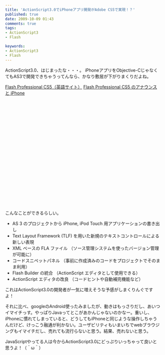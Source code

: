 ```yaml
---
title: 'ActionScript3.0でiPhoneアプリ開発がAdobe CS5で実現！？'
published: true
date: 2009-10-09 01:43
comments: true
tags:
- ActionScript3
- Flash

keywords:
- ActionScript3
- Flash
---
```

ActionScript3.0、はじまったな・・・。
iPhoneアプリをObjective-CじゃなくてもAS3で開発できちゃうってんなら、かなり敷居が下がりまくりだよね。

[Flash Professional CS5（英語サイト）](http://labs.adobe.com/technologies/flashcs5/ "Flash Professional CS5（英語サイト）")
[Flash Professional CS5 のアナウンスと iPhone](http://blogs.adobe.com/akamijo/archives/2009/10/flash_professio_1.html "Flash Professional CS5 のアナウンスと iPhone")

<object width="560" height="340"><param name="movie" value="http://www.youtube.com/v/mpEUNqfk4rw&hl=ja&fs=1&"></param><param name="allowFullScreen" value="true"></param><param name="allowscriptaccess" value="always"></param><embed src="http://www.youtube.com/v/mpEUNqfk4rw&hl=ja&fs=1&" type="application/x-shockwave-flash" allowscriptaccess="always" allowfullscreen="true" width="560" height="340"></embed></object>

こんなことができるらしい。

- AS 3 のプロジェクトから iPhone, iPod Touch 用アプリケーションの書き出し
- Text Layout Framework (TLF) を用いた新規のテキストコントロールによる新しい表現
- XML ベースの FLA ファイル （ソース管理システムを使ったバージョン管理が可能に）
- コードスニペットパネル （事前に作成済みのコードをプロジェクトでそのまま利用）
- Flash Builder の統合 （ActionScript エディタとして使用できる）
- ActionScript エディタの改良 （コードヒントや自動補完機能など）


これはActionScript3.0の開発者が一気に増えそうな予感がしまくりんぐですよ！

それに比べ、googleのAndroid使ったみましたが、動きはもっさりだし、あいつイマイチっす。やっぱりJavaってとこがあかんじゃないのかなー。重いし、iPhoneに慣れてしまっていると、どうしてもiPhoneと同じような操作しちゃうんだけど、けっこう融通が利かない。ユーザビリティもいまいちでwebブラウジングもイマイチだし、売れても流行らないと思う。結果、売れないと思う。

JavaScriptやってる人は今からActionScript3.0にどっぷりいっちゃって良いと思うよ！（＾ω＾）